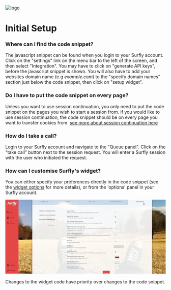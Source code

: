![logo](../images/logosmall.png)

# Initial Setup

### Where can I find the code snippet?

The javascript snippet can be found when you login to your Surfly account. Click on the "settings" link on the menu bar to the left of the screen, and then select "Integration". You may have to click on "generate API keys", before the javascript snippet is shown. 
You will also have to add your websites domain name (e.g *example.com*) to  the "specify domain names" section just below the code snippet, then click on "setup widget". 

### Do I have to put the code snippet on every page?

Unless you want to use session continuation, you only need to put the code snippet on the pages you wish to start a session from. If you would like to use session continuation, the code snippet should be on every page you want to transfer cookies from. 
[see more about session continuation here](../widget_options/widget_options.md#session_continuation)

### How do I take a call?

Login to your Surfly account and navigate to the "Queue panel". Click on the "take call" button next to the session request. You will enter a Surfly session with the user who initiated the request. 

### How can I customise Surfly's widget?

You can either specify your preferences directly in the code snippet (see the [widget options](../widget_options/draft) for more details), or from the 'options' panel in your Surfly account. 

![options panel](../images/options-panel.jpg)

Changes to the widget code have priority over changes to the code snippet. 
